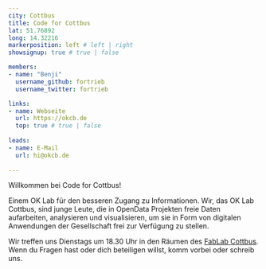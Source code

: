 ```yaml
---
city: Cottbus
title: Code for Cottbus
lat: 51.76892
long: 14.32216
markerposition: left # left | right
showsignup: true # true | false

members:
- name: "Benji"
  username_github: fortrieb
  username_twitter: fortrieb

links:
- name: Webseite
  url: https://okcb.de
  top: true # true | false
  
leads:
- name: E-Mail
  url: hi@okcb.de
  
---
```


Willkommen bei Code for Cottbus!

Einem OK Lab für den besseren Zugang zu Informationen. 
Wir, das OK Lab Cottbus, sind junge Leute, die in OpenData Projekten freie 
Daten aufarbeiten, analysieren und visualisieren, um sie in Form von 
digitalen Anwendungen der Gesellschaft frei zur Verfügung zu stellen.

Wir treffen uns Dienstags um 18.30 Uhr in den Räumen des [FabLab Cottbus](https://fablab-cottbus.de).
Wenn du Fragen hast oder dich beteiligen willst, komm vorbei oder schreib uns.
